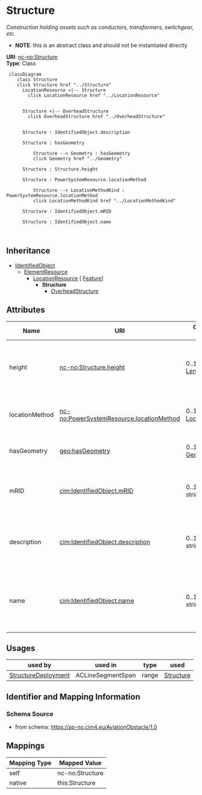 # Structure


_Construction holding assets such as conductors, transformers, switchgear, etc._




* __NOTE__: this is an abstract class and should not be instantiated directly


**URI**: [nc-no:Structure](https://ap-no.cim4.eu/AviationObstacle/1.0#Structure)<br />
**Type**: Class




```mermaid
 classDiagram
    class Structure
    click Structure href "../Structure"
      LocationResource <|-- Structure
        click LocationResource href "../LocationResource"
      

      Structure <|-- OverheadStructure
        click OverheadStructure href "../OverheadStructure"
      
      
      Structure : IdentifiedObject.description
        
      Structure : hasGeometry
        
          Structure --> Geometry : hasGeometry
          click Geometry href "../Geometry"
        
      Structure : Structure.height
        
      Structure : PowerSystemResource.locationMethod
        
          Structure --> LocationMethodKind : PowerSystemResource.locationMethod
          click LocationMethodKind href "../LocationMethodKind"
        
      Structure : IdentifiedObject.mRID
        
      Structure : IdentifiedObject.name
        
      
```





## Inheritance
* [IdentifiedObject](IdentifiedObject.md)
    * [ElementResource](ElementResource.md)
        * [LocationResource](LocationResource.md) [ [Feature](Feature.md)]
            * **Structure**
                * [OverheadStructure](OverheadStructure.md)



## Attributes


| Name | URI | Cardinality and Range | Description | Inheritance |
| ---  | --- | --- | --- | --- |
| height | [nc-no:Structure.height](https://ap-no.cim4.eu/AviationObstacle/1.0#Structure.height) | 0..1 <br />  [Length](Length.md)  | Visible height of structure above ground level for overhead construction (e | direct |
| locationMethod | [nc-no:PowerSystemResource.locationMethod](https://ap-no.cim4.eu/AviationObstacle/1.0#PowerSystemResource.locationMethod) | 0..1 <br />  [LocationMethodKind](LocationMethodKind.md)  | Method used to derive geographical location for this entity | [LocationResource](LocationResource.md) |
| hasGeometry | [geo:hasGeometry](http://www.opengis.net/ont/geosparql#hasGeometry) | 0..1 <br />  [Geometry](Geometry.md)  | Geometric representation of the spatial object | [Feature](Feature.md) |
| mRID | [cim:IdentifiedObject.mRID](http://iec.ch/TC57/CIM100#IdentifiedObject.mRID) | 0..1 <br />  string  | Master resource identifier issued by a model authority | [IdentifiedObject](IdentifiedObject.md) |
| description | [cim:IdentifiedObject.description](http://iec.ch/TC57/CIM100#IdentifiedObject.description) | 0..1 <br />  string  | The description is a free human readable text describing or naming the object | [IdentifiedObject](IdentifiedObject.md) |
| name | [cim:IdentifiedObject.name](http://iec.ch/TC57/CIM100#IdentifiedObject.name) | 0..1 <br />  string  | The name is any free human readable and possibly non unique text naming the o... | [IdentifiedObject](IdentifiedObject.md) |





## Usages

| used by | used in | type | used |
| ---  | --- | --- | --- |
| [StructureDeployment](StructureDeployment.md) | ACLineSegmentSpan | range | [Structure](Structure.md) |






## Identifier and Mapping Information







### Schema Source


* from schema: https://ap-no.cim4.eu/AviationObstacle/1.0





## Mappings

| Mapping Type | Mapped Value |
| ---  | ---  |
| self | nc-no:Structure |
| native | this:Structure |





